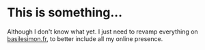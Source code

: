 # This is something...

Although I don't know what yet. 
I just need to revamp everything on [basilesimon.fr](http://basilesimon.fr), to better include all my online presence. 